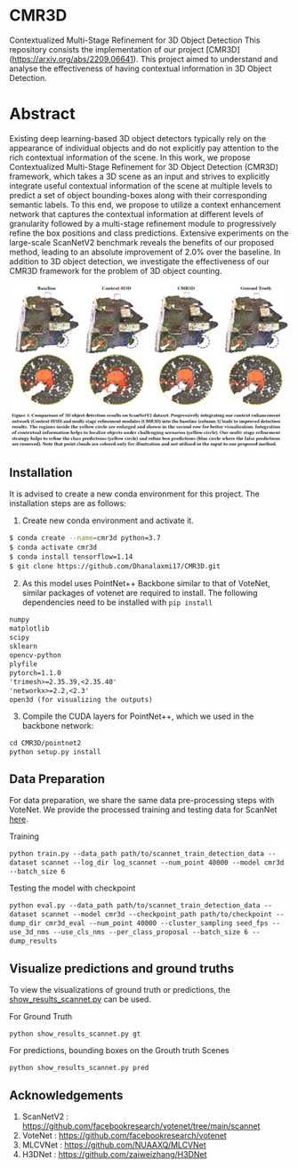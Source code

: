 # CMR3D
Contextualized Multi-Stage Refinement for 3D Object Detection
This repository consists the implementation of our project [CMR3D] (https://arxiv.org/abs/2209.06641). This project aimed to understand and analyse the effectiveness of having contextual information in 3D Object Detection.

# Abstract

Existing deep learning-based 3D object detectors typically rely
on the appearance of individual objects and do not explicitly pay
attention to the rich contextual information of the scene. In this
work, we propose Contextualized Multi-Stage Refinement for 3D
Object Detection (CMR3D) framework, which takes a 3D scene
as an input and strives to explicitly integrate useful contextual
information of the scene at multiple levels to predict a set of object
bounding-boxes along with their corresponding semantic labels. To
this end, we propose to utilize a context enhancement network that
captures the contextual information at different levels of granularity
followed by a multi-stage refinement module to progressively refine
the box positions and class predictions. Extensive experiments on
the large-scale ScanNetV2 benchmark reveals the benefits of our
proposed method, leading to an absolute improvement of 2.0% over
the baseline. In addition to 3D object detection, we investigate the
effectiveness of our CMR3D framework for the problem of 3D object
counting. 

![CMR3D](utils/CMR3D.JPG)

## Installation
It is advised to create a new conda environment for this project. The installation steps are as follows:
1. Create new conda environment and activate it.
```bash
$ conda create --name=cmr3d python=3.7
$ conda activate cmr3d
$ conda install tensorflow=1.14
$ git clone https://github.com/Dhanalaxmi17/CMR3D.git
```
2. As this model uses PointNet++ Backbone similar to that of VoteNet, similar packages of votenet are required to install. The following dependencies need to be installed with ```pip install```

```
numpy
matplotlib
scipy
sklearn
opencv-python
plyfile
pytorch=1.1.0
'trimesh>=2.35.39,<2.35.40'
'networkx>=2.2,<2.3'
open3d (for visualizing the outputs)
```

3. Compile the CUDA layers for PointNet++, which we used in the backbone network:

```
cd CMR3D/pointnet2
python setup.py install
```

## Data Preparation

For data preparation, we share the same data pre-processing steps with VoteNet. We provide the processed training and testing data for  ScanNet [here](https://github.com/facebookresearch/votenet/blob/main/scannet/README.md).


 Training 

```
python train.py --data_path path/to/scannet_train_detection_data --dataset scannet --log_dir log_scannet --num_point 40000 --model cmr3d --batch_size 6
```

 Testing the model with checkpoint
 
 ```
 python eval.py --data_path path/to/scannet_train_detection_data --dataset scannet --model cmr3d --checkpoint_path path/to/checkpoint --dump_dir cmr3d_eval --num_point 40000 --cluster_sampling seed_fps --use_3d_nms --use_cls_nms --per_class_proposal --batch_size 6 --dump_results
 ```
 ## Visualize predictions and ground truths
 
 To view the visualizations of ground truth or predictions, the [show_results_scannet.py](utils/show_results_scannet.py) can be used.
 
 For Ground Truth
 ```
 python show_results_scannet.py gt
 ```
 
 For predictions, bounding boxes on the Grouth truth Scenes 
 ```
 python show_results_scannet.py pred
 ```
 
 
 ## Acknowledgements
 1. ScanNetV2 : https://github.com/facebookresearch/votenet/tree/main/scannet
 2. VoteNet : https://github.com/facebookresearch/votenet
 3. MLCVNet : https://github.com/NUAAXQ/MLCVNet
 4. H3DNet : https://github.com/zaiweizhang/H3DNet
 
 
 
